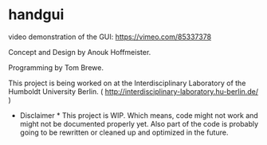 handgui
=======

 video demonstration of the GUI: https://vimeo.com/85337378


Concept and Design by Anouk Hoffmeister.

Programming by Tom Brewe.


This project is being worked on at the Interdisciplinary Laboratory of the Humboldt University Berlin. ( http://interdisciplinary-laboratory.hu-berlin.de/ )



* Disclaimer *
This project is WIP. Which means, code might not work and might not be documented properly yet. Also part of the code is probably going to be rewritten or cleaned up and optimized in the future.
